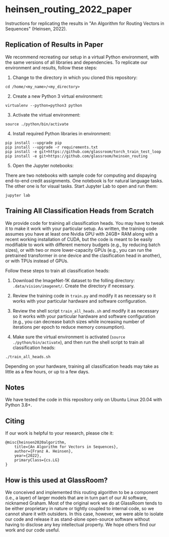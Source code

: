 # heinsen_routing_2022_paper

Instructions for replicating the results in "An Algorithm for Routing Vectors in Sequences" (Heinsen, 2022).


## Replication of Results in Paper

We recommend recreating our setup in a virtual Python environment, with the same versions of all libraries and dependencies. To replicate our environment and results, follow these steps:

1. Change to the directory in which you cloned this repository:

```
cd /home/<my_name>/<my_directory>
```

2. Create a new Python 3 virtual environment:

```
virtualenv --python=python3 python
```

3. Activate the virtual environment:

```
source ./python/bin/activate
```

4. Install required Python libraries in environment:

```
pip install --upgrade pip
pip install --upgrade -r requirements.txt
pip install -e git+https://github.com/glassroom/torch_train_test_loop
pip install -e git+https://github.com/glassroom/heinsen_routing
```

5. Open the Jupyter notebooks:

There are two notebooks with sample code for computing and dispaying end-to-end credit assignments. One notebook is for natural language tasks. The other one is for visual tasks. Start Jupyter Lab to open and run them:

```
jupyter lab
```


## Training All Classification Heads from Scratch

We provide code for training all classification heads. You may have to tweak it to make it work with your particular setup. As written, the training code assumes you have at least one Nvidia GPU with 24GB+ RAM along with a recent working installation of CUDA, but the code is meant to be easily modifiable to work with different memory budgets (e.g., by reducing batch sizes), or with two or more lower-capacity GPUs (e.g., you can run the pretrained transformer in one device and the clasification head in another), or with TPUs instead of GPUs.

Follow these steps to train all classification heads:

1. Download the ImageNet-1K dataset to the folling directory: `.data/vision/imagenet/`. Create the directory if necessary.

2. Review the training code in `train.py` and modify it as necessary so it works with your particular hardware and software configuration.

3. Review the shell script `train_all_heads.sh` and modify it as necessary so it works with your particular hardware and software configuration (e.g., you can decrease batch sizes while increasing number of iterations per epoch to reduce memory consumption).

4. Make sure the virtual environment is activated (`source ./python/bin/activate`), and then run the shell script to train all classification heads:

```
./train_all_heads.sh
```

Depending on your hardware, training all classification heads may take as little as a few hours, or up to a few days.


## Notes

We have tested the code in this repository only on Ubuntu Linux 20.04 with Python 3.8+.


## Citing

If our work is helpful to your research, please cite it:

```
@misc{heinsen2020algorithm,
    title={An Algorithm for Vectors in Sequences},
    author={Franz A. Heinsen},
    year={2022},
    primaryClass={cs.LG}
}
```

## How is this used at GlassRoom?

We conceived and implemented this routing algorithm to be a component (i.e., a layer) of larger models that are in turn part of our AI software, nicknamed Graham. Most of the original work we do at GlassRoom tends to be either proprietary in nature or tightly coupled to internal code, so we cannot share it with outsiders. In this case, however, we were able to isolate our code and release it as stand-alone open-source software without having to disclose any key intellectual property. We hope others find our work and our code useful.
